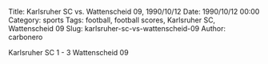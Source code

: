 Title: Karlsruher SC vs. Wattenscheid 09, 1990/10/12
Date: 1990/10/12 00:00
Category: sports
Tags: football, football scores, Karlsruher SC, Wattenscheid 09
Slug: karlsruher-sc-vs-wattenscheid-09
Author: carbonero


Karlsruher SC 1 - 3 Wattenscheid 09

